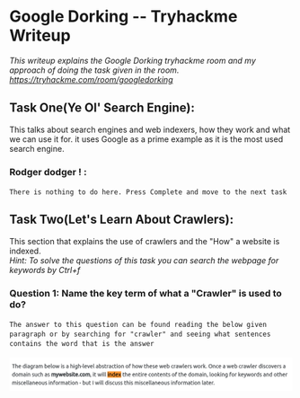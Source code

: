 # Google Dorking -- Tryhackme Writeup
*This writeup explains the Google Dorking tryhackme room and my approach of doing the task given in the room. https://tryhackme.com/room/googledorking*

## Task One(Ye Ol' Search Engine):
This talks about search engines and web indexers, how they work and what we can use it for. it uses Google as a prime example as it is the most used search engine.<br>
### Rodger dodger ! :
`There is nothing to do here. Press Complete and move to the next task`

## Task Two(Let's Learn About Crawlers):
This section that explains the use of crawlers and the "How" a website is indexed.<br>
*Hint: To solve the questions of this task you can search the webpage for keywords by Ctrl+f*
### Question 1: Name the key term of what a "Crawler" is used to do?
`The answer to this question can be found reading the below given paragraph or by searching for "crawler" and seeing what sentences contains the word that is the answer`<br><br>
![](images/T2%20Q1.png)

